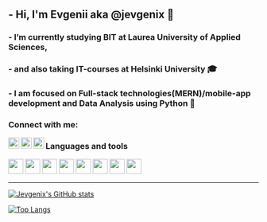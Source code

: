 ## - Hi, I'm Evgenii aka @jevgenix 👋

### - I’m currently studying BIT at Laurea University of Applied Sciences,

### - and also taking IT-courses at Helsinki University :mortar_board:

### - I am focused on Full-stack technologies(MERN)/mobile-app development and Data Analysis using Python :snake:

### Connect with me:

<a href="https://www.linkedin.com/in/evgenii-smirnov-7b5b021b7/">
  <img align = "left" width="22px" src="https://img.icons8.com/color/48/000000/linkedin.png"/>
</a>

<a href="https://www.instagram.com/jevgenix/">
  <img align = "left" width="22px" src="https://img.icons8.com/fluency/48/000000/instagram-new.png"/>
</a>

<a href="discordapp.com/users/Evgenii#8807">
  <img align = "left" width="22px" src="https://img.icons8.com/external-justicon-flat-justicon/64/000000/external-discord-social-media-justicon-flat-justicon.png"/>
</a>

### Languages and tools

<img width = "30px" src="https://img.icons8.com/color/48/000000/javascript--v1.png"/>
<img width = "30px" src="https://img.icons8.com/external-tal-revivo-shadow-tal-revivo/24/000000/external-html-5-is-a-software-solution-stack-that-defines-the-properties-and-behaviors-of-web-page-logo-shadow-tal-revivo.png"/>
<img width = "30px" src="https://img.icons8.com/color/48/000000/css3.png"/>
<img width = "30px" src="https://img.icons8.com/office/16/000000/react.png"/>
<img width = "30px" src="https://img.icons8.com/color/48/000000/nodejs.png"/>
<img width = "30px" src="https://img.icons8.com/external-soft-fill-juicy-fish/60/000000/external-sql-coding-and-development-soft-fill-soft-fill-juicy-fish.png"/>
<img width = "30px" src="https://img.icons8.com/color/48/000000/mongodb.png"/>
<img width = "30px" src="https://img.icons8.com/color/48/000000/python--v1.png"/>

---

[![Jevgenix's GitHub stats](https://github-readme-stats.vercel.app/api?username=jevgenix&show_icons=true&theme=tokyonight)](https://github.com/anuraghazra/github-readme-stats)

[![Top Langs](https://github-readme-stats.vercel.app/api/top-langs/?username=jevgenix&layout=compact&show_icons=true&theme=tokyonight)](https://github.com/anuraghazra/github-readme-stats)
